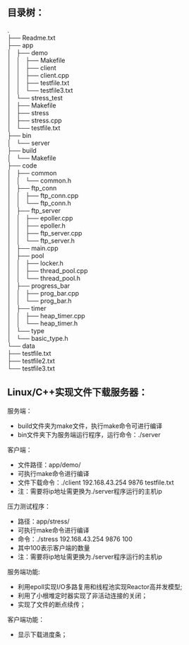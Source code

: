 ## 目录树：  
.  
├── Readme.txt  
├── app  
│   ├── demo  
│   │   ├── Makefile  
│   │   ├── client  
│   │   ├── client.cpp  
│   │   ├── testfile.txt  
│   │   └── testfile3.txt  
│   └── stress_test  
│       ├── Makefile  
│       ├── stress  
│       ├── stress.cpp  
│       └── testfile.txt  
├── bin  
│   └── server  
├── build  
│   └── Makefile  
├── code  
│   ├── common  
│   │   └── common.h  
│   ├── ftp_conn  
│   │   ├── ftp_conn.cpp  
│   │   └── ftp_conn.h  
│   ├── ftp_server  
│   │   ├── epoller.cpp  
│   │   ├── epoller.h  
│   │   ├── ftp_server.cpp  
│   │   └── ftp_server.h  
│   ├── main.cpp  
│   ├── pool  
│   │   ├── locker.h  
│   │   ├── thread_pool.cpp  
│   │   └── thread_pool.h  
│   ├── progress_bar  
│   │   ├── prog_bar.cpp  
│   │   └── prog_bar.h  
│   ├── timer  
│   │   ├── heap_timer.cpp  
│   │   └── heap_timer.h  
│   └── type  
│       └── basic_type.h  
└── data  
    ├── testfile.txt  
    ├── testfile2.txt  
    └── testfile3.txt  
  
  
## Linux/C++实现文件下载服务器：  
  
服务端：  
*    build文件夹为make文件，执行make命令可进行编译  
*    bin文件夹下为服务端运行程序，运行命令：./server  
  
客户端：  
*    文件路径：app/demo/  
*    可执行make命令进行编译  
*    文件下载命令：./client 192.168.43.254 9876 testfile.txt  
*    注：需要将ip地址需更换为./server程序运行的主机ip  

压力测试程序：  
*    路径：app/stress/  
*    可执行make命令进行编译  
*    命令：./stress 192.168.43.254 9876 100  
*    其中100表示客户端的数量  
*    注：需要将ip地址需更换为./server程序运行的主机ip  

服务端功能:  
 *   利用epoll实现I/O多路复用和线程池实现Reactor高并发模型;  
 *   利用了小根堆定时器实现了非活动连接的关闭；
 *   实现了文件的断点续传；
    
客户端功能：  
*    显示下载进度条；
